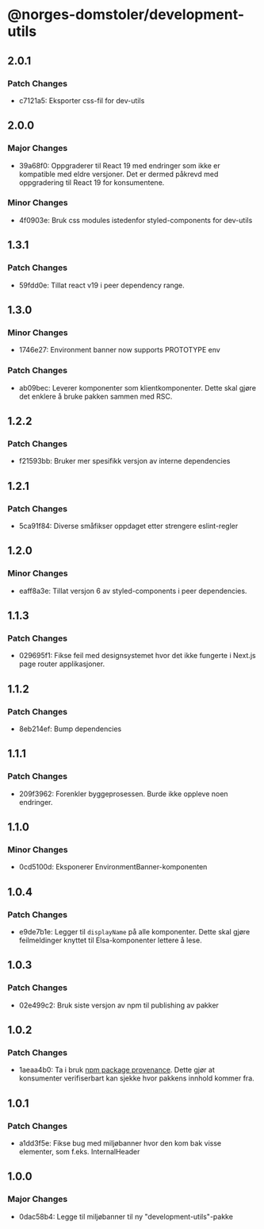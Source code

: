 # @norges-domstoler/development-utils

## 2.0.1

### Patch Changes

- c7121a5: Eksporter css-fil for dev-utils

## 2.0.0

### Major Changes

- 39a68f0: Oppgraderer til React 19 med endringer som ikke er kompatible med eldre versjoner. Det er dermed påkrevd med oppgradering til React 19 for konsumentene.

### Minor Changes

- 4f0903e: Bruk css modules istedenfor styled-components for dev-utils

## 1.3.1

### Patch Changes

- 59fdd0e: Tillat react v19 i peer dependency range.

## 1.3.0

### Minor Changes

- 1746e27: Environment banner now supports PROTOTYPE env

### Patch Changes

- ab09bec: Leverer komponenter som klientkomponenter. Dette skal gjøre det enklere å bruke pakken sammen med RSC.

## 1.2.2

### Patch Changes

- f21593bb: Bruker mer spesifikk versjon av interne dependencies

## 1.2.1

### Patch Changes

- 5ca91f84: Diverse småfikser oppdaget etter strengere eslint-regler

## 1.2.0

### Minor Changes

- eaff8a3e: Tillat versjon 6 av styled-components i peer dependencies.

## 1.1.3

### Patch Changes

- 029695f1: Fikse feil med designsystemet hvor det ikke fungerte i Next.js page router applikasjoner.

## 1.1.2

### Patch Changes

- 8eb214ef: Bump dependencies

## 1.1.1

### Patch Changes

- 209f3962: Forenkler byggeprosessen. Burde ikke oppleve noen endringer.

## 1.1.0

### Minor Changes

- 0cd5100d: Eksponerer EnvironmentBanner-komponenten

## 1.0.4

### Patch Changes

- e9de7b1e: Legger til `displayName` på alle komponenter. Dette skal gjøre feilmeldinger knyttet til Elsa-komponenter lettere å lese.

## 1.0.3

### Patch Changes

- 02e499c2: Bruk siste versjon av npm til publishing av pakker

## 1.0.2

### Patch Changes

- 1aeaa4b0: Ta i bruk [npm package provenance](https://github.blog/2023-04-19-introducing-npm-package-provenance/).
  Dette gjør at konsumenter verifiserbart kan sjekke hvor pakkens innhold kommer fra.

## 1.0.1

### Patch Changes

- a1dd3f5e: Fikse bug med miljøbanner hvor den kom bak visse elementer, som f.eks. InternalHeader

## 1.0.0

### Major Changes

- 0dac58b4: Legge til miljøbanner til ny "development-utils"-pakke
